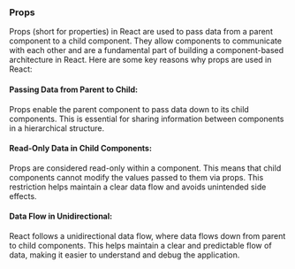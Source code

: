 ### Props
Props (short for properties) in React are used to pass data from a parent component to a child component. They allow components to communicate with each other and are a fundamental part of building a component-based architecture in React. Here are some key reasons why props are used in React:

#### Passing Data from Parent to Child:
Props enable the parent component to pass data down to its child components. This is essential for sharing information between components in a hierarchical structure.

#### Read-Only Data in Child Components:
Props are considered read-only within a component. This means that child components cannot modify the values passed to them via props. This restriction helps maintain a clear data flow and avoids unintended side effects.

#### Data Flow in Unidirectional:
React follows a unidirectional data flow, where data flows down from parent to child components. This helps maintain a clear and predictable flow of data, making it easier to understand and debug the application.
